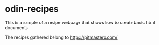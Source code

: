 # odin-recipes
This is a sample of a recipe webpage that shows how to create basic html documents

The recipes gathered belong to https://pitmasterx.com/

